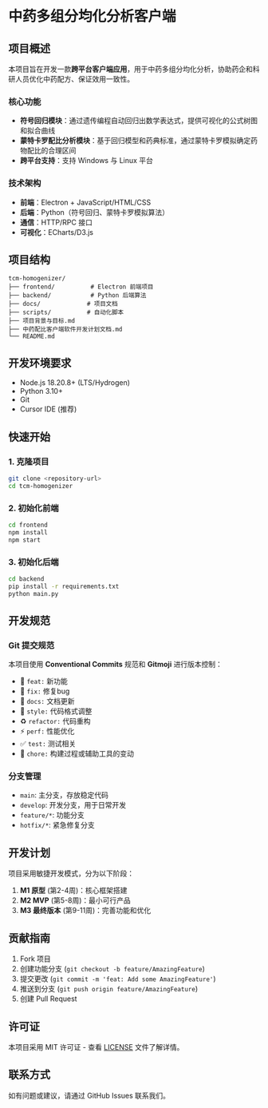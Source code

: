 # 中药多组分均化分析客户端

## 项目概述

本项目旨在开发一款**跨平台客户端应用**，用于中药多组分均化分析，协助药企和科研人员优化中药配方、保证效用一致性。

### 核心功能

- **符号回归模块**：通过遗传编程自动回归出数学表达式，提供可视化的公式树图和拟合曲线
- **蒙特卡罗配比分析模块**：基于回归模型和药典标准，通过蒙特卡罗模拟确定药物配比的合理区间
- **跨平台支持**：支持 Windows 与 Linux 平台

### 技术架构

- **前端**：Electron + JavaScript/HTML/CSS
- **后端**：Python（符号回归、蒙特卡罗模拟算法）
- **通信**：HTTP/RPC 接口
- **可视化**：ECharts/D3.js

## 项目结构

```
tcm-homogenizer/
├── frontend/          # Electron 前端项目
├── backend/           # Python 后端算法
├── docs/             # 项目文档
├── scripts/          # 自动化脚本
├── 项目背景与目标.md
├── 中药配比客户端软件开发计划文档.md
└── README.md
```

## 开发环境要求

- Node.js 18.20.8+ (LTS/Hydrogen)
- Python 3.10+
- Git
- Cursor IDE (推荐)

## 快速开始

### 1. 克隆项目

```bash
git clone <repository-url>
cd tcm-homogenizer
```

### 2. 初始化前端

```bash
cd frontend
npm install
npm start
```

### 3. 初始化后端

```bash
cd backend
pip install -r requirements.txt
python main.py
```

## 开发规范

### Git 提交规范

本项目使用 **Conventional Commits** 规范和 **Gitmoji** 进行版本控制：

- 🎉 `feat:` 新功能
- 🐛 `fix:` 修复bug
- 📝 `docs:` 文档更新
- 🎨 `style:` 代码格式调整
- ♻️ `refactor:` 代码重构
- ⚡ `perf:` 性能优化
- ✅ `test:` 测试相关
- 🔧 `chore:` 构建过程或辅助工具的变动

### 分支管理

- `main`: 主分支，存放稳定代码
- `develop`: 开发分支，用于日常开发
- `feature/*`: 功能分支
- `hotfix/*`: 紧急修复分支

## 开发计划

项目采用敏捷开发模式，分为以下阶段：

1. **M1 原型** (第2-4周)：核心框架搭建
2. **M2 MVP** (第5-8周)：最小可行产品
3. **M3 最终版本** (第9-11周)：完善功能和优化

## 贡献指南

1. Fork 项目
2. 创建功能分支 (`git checkout -b feature/AmazingFeature`)
3. 提交更改 (`git commit -m 'feat: Add some AmazingFeature'`)
4. 推送到分支 (`git push origin feature/AmazingFeature`)
5. 创建 Pull Request

## 许可证

本项目采用 MIT 许可证 - 查看 [LICENSE](LICENSE) 文件了解详情。

## 联系方式

如有问题或建议，请通过 GitHub Issues 联系我们。 